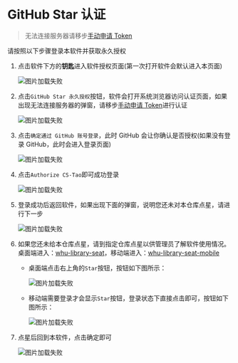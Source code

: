 # GitHub Star 认证

> 无法连接服务器请移步[手动申请 Token](manualtoken.html)

请按照以下步骤登录本软件并获取永久授权

1. 点击软件下方的**钥匙**进入软件授权页面(第一次打开软件会默认进入本页面)

    ![图片加载失败](https://home.cs-tao.cc/github-content/contents/github/whu-library-seat/OAuth/1.png)

1. 点击`GitHub Star 永久授权`按钮，软件会打开系统浏览器访问认证页面，如果出现无法连接服务器的弹窗，请移步[手动申请 Token](manualtoken.html)进行认证

    ![图片加载失败](https://home.cs-tao.cc/github-content/contents/github/whu-library-seat/OAuth/3.png)

1. 点击`确定通过 GitHub 账号登录`，此时 GitHub 会让你确认是否授权(如果没有登录 GitHub，此时会进入登录页面)

    ![图片加载失败](https://home.cs-tao.cc/github-content/contents/github/whu-library-seat/OAuth/4.png)

1. 点击`Authorize CS-Tao`即可成功登录

    ![图片加载失败](https://home.cs-tao.cc/github-content/contents/github/whu-library-seat/OAuth/5.png)

1. 登录成功后返回软件，如果出现下面的弹窗，说明您还未对本仓库点星，请进行下一步

    ![图片加载失败](https://home.cs-tao.cc/github-content/contents/github/whu-library-seat/OAuth/5.1.png)

1. 如果您还未给本仓库点星，请到指定仓库点星以供管理员了解软件使用情况。桌面端进入：[whu-library-seat](https://github.com/CS-Tao/whu-library-seat)，移动端进入：[whu-library-seat-mobile](https://github.com/CS-Tao/whu-library-seat-mobile)

    - 桌面端点击右上角的`Star`按钮，按钮如下图所示：

        ![图片加载失败](https://home.cs-tao.cc/github-content/contents/github/whu-library-seat/OAuth/5.2.png)

    - 移动端需要登录才会显示`Star`按钮，登录状态下直接点击即可，按钮如下图所示：
    
        ![图片加载失败](https://home.cs-tao.cc/github-content/contents/github/whu-library-seat/OAuth/5.3.png)

1. 点星后回到本软件，点击确定即可

    ![图片加载失败](https://home.cs-tao.cc/github-content/contents/github/whu-library-seat/OAuth/6.png)
